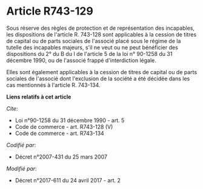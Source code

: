 # Article R743-129

Sous réserve des règles de protection et de représentation des incapables, les dispositions de l'article R. 743-128 sont
applicables à la cession de titres de capital ou de parts sociales de l'associé placé sous le régime de la tutelle des
incapables majeurs, s'il ne veut ou ne peut bénéficier des dispositions du 2° du B du I de l'article 5 de la loi n° 90-1258
du 31 décembre 1990, ou de l'associé frappé d'interdiction légale.

Elles sont également applicables à la cession de titres de capital ou de parts sociales de l'associé dont l'exclusion de la
société a été décidée dans les cas mentionnés à l'article R. 743-134.

**Liens relatifs à cet article**

_Cite_:

  - Loi n°90-1258 du 31 décembre 1990 - art. 5
  - Code de commerce - art. R743-128 (V)
  - Code de commerce - art. R743-134

_Codifié par_:

  - Décret n°2007-431 du 25 mars 2007

_Modifié par_:

  - Décret n°2017-611 du 24 avril 2017 - art. 2
